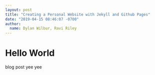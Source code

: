 ```yaml
---
layout: post
title: "Creating a Personal Website with Jekyll and Github Pages"
date: "2019-04-15 08:46:07 -0700"
author:
  name: Dylan Wilbur, Ravi Riley
---
```


# Hello World
blog post yee yee

